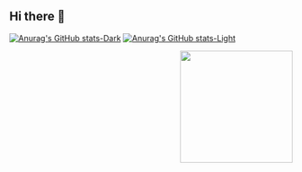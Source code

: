 ## Hi there 👋

[![Anurag's GitHub stats-Dark](https://github-readme-stats.vercel.app/api?username=EltonGaleti113&show_icons=true&theme=dark#gh-dark-mode-only)](https://github.com/EltonGaleti113/github-readme-stats#gh-dark-mode-only)
[![Anurag's GitHub stats-Light](https://github-readme-stats.vercel.app/api?username=EltonGaleti113&show_icons=true&theme=default#gh-light-mode-only)](https://github.com/EltonGaleti113/github-readme-stats#gh-light-mode-only)

<a href="https://github.com/EltonGaleti113">
  <img height=200 align="right" src="https://github-readme-stats.vercel.app/api/top-langs?username=EltonGaleti113&layout=compact&langs_count=8&card_width=300" />
</a>
